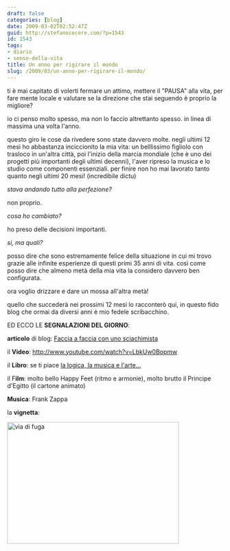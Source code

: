 ```yaml
---
draft: false
categories: [blog]
date: 2009-03-02T02:52:47Z
guid: http://stefanocecere.com/?p=1543
id: 1543
tags:
- diario
- senso-della-vita
title: Un anno per rigirare il mondo
slug: /2009/03/un-anno-per-rigirare-il-mondo/
---
```


ti è mai capitato di volerti fermare un attimo, mettere il "PAUSA" alla vita, per fare mente locale e valutare se la direzione che stai seguendo è proprio la migliore?

io ci penso molto spesso, ma non lo faccio altrettanto spesso. in linea di massima una volta l'anno.

questo giro le cose da rivedere sono state davvero molte. negli ultimi 12 mesi ho abbastanza inciccionito la mia vita: un belllissimo figliolo con trasloco in un'altra città, poi l'inizio della marcia mondiale (che è uno dei progetti più importanti degli ultimi decenni), l'aver ripreso la musica e lo studio come componenti essenziali. per finire non ho mai lavorato tanto quanto negli ultimi 20 mesi! (incredibile dictu)

_stava andando tutto alla perfezione?_

non proprio.

_cosa ho cambiato?_

ho preso delle decisioni importanti.

_si, ma quali?_

posso dire che sono estremamente felice della situazione in cui mi trovo grazie alle infinite esperienze di questi primi 35 anni di vita. così come posso dire che almeno metà della mia vita la considero davvero ben configurata.

ora voglio drizzare e dare un mossa all'altra metà!

quello che succederà nei prossimi 12 mesi lo racconterò qui, in questo fido blog che ormai da diversi anni è mio fedele scribacchino.

ED ECCO LE **SEGNALAZIONI DEL GIORNO**:

**articolo** di blog: [Faccia a faccia con uno sciachimista](http://attivissimo.blogspot.com/2009/03/faccia-faccia-con-uno-sciachimista.html)

il **Video**: <http://www.youtube.com/watch?v=LbkUw0Bopmw>

il **Libro**: se ti piace [la logica, la musica e l'arte…](http://www.amazon.com/gp/product/0465026567/ref=s9_sdps_c1_s6_p14_t1?pf_rd_m=ATVPDKIKX0DER&pf_rd_s=center-1&pf_rd_r=0A7RG5C3NA1FWWP1XTEY&pf_rd_t=101&pf_rd_p=463383351&pf_rd_i=507846)

il F**ilm**: molto bello Happy Feet (ritmo e armonie), molto brutto il Principe d'Egitto (il cartone animato)

**Musica**: Frank Zappa

la **vignetta**:

<img class="alignnone size-medium wp-image-1545" title="via di fuga" src="http://stefanocecere.com/wp-content/uploads/sites/3/2009/03/random_funny_picture_13.jpg" alt="via di fuga" width="400" height="283" srcset="http://stefanocecere.com/wp-content/uploads/sites/3/2009/03/random_funny_picture_13.jpg 400w, http://stefanocecere.com/wp-content/uploads/sites/3/2009/03/random_funny_picture_13-300x212.jpg 300w" sizes="(max-width: 400px) 100vw, 400px" />